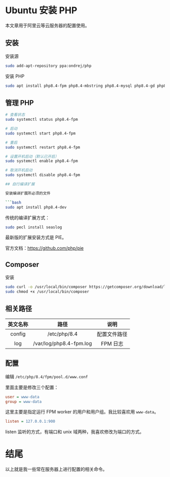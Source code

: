 # Ubuntu 安装 PHP

本文章用于阿里云等云服务器的配置使用。

## 安装

安装源

```bash
sudo add-apt-repository ppa:ondrej/php
```

安装 PHP

```bash
sudo apt install php8.4-fpm php8.4-mbstring php8.4-mysql php8.4-gd php8.4-curl php8.4-zip
```

## 管理 PHP

```bash
# 查看状态
sudo systemctl status php8.4-fpm

# 启动
sudo systemctl start php8.4-fpm

# 重启
sudo systemctl restart php8.4-fpm

# 设置开机启动（默认已开启）
sudo systemctl enable php8.4-fpm

# 取消开机启动
sudo systemctl disable php8.4-fpm

## 自行编译扩展

安装编译扩展所必须的文件

```bash
sudo apt install php8.4-dev
```

传统的编译扩展方式：

```bash
sudo pecl install seaslog
```

最新版的扩展安装方式是 PIE。

官方文档：https://github.com/php/pie

## Composer

安装

```bash
sudo curl -o /usr/local/bin/composer https://getcomposer.org/download/latest-stable/composer.phar
sudo chmod +x /usr/local/bin/composer
```

## 相关路径

| 英文名称 | 路径 | 说明 |
|:---:|:---:|:---:|
| config | /etc/php/8.4 | 配置文件路径 |
| log | /var/log/php8.4-fpm.log | FPM 日志 |

## 配置

编辑 `/etc/php/8.4/fpm/pool.d/www.conf`

里面主要是修改三个配置：

```ini
user = www-data
group = www-data
```

这里主要是指定运行 FPM worker 的用户和用户组。我比较喜欢用 `www-data`。

```ini
listen = 127.0.0.1:900
```

listen 监听的方式，有端口和 unix 域两种，我喜欢修改为端口的方式。

# 结尾

以上就是我一些常在服务器上进行配置的相关命令。
